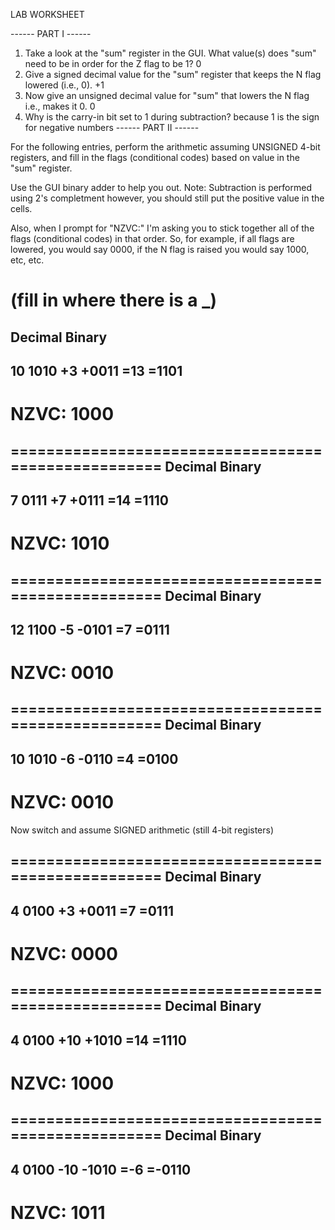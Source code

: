 LAB WORKSHEET

------ PART I ------

1. Take a look at the "sum" register in the GUI. What value(s) does "sum" need to be in order for the Z flag to be 1?
	0
2. Give a signed decimal value for the "sum" register that keeps the N flag lowered (i.e., 0).
	+1
3. Now give an unsigned decimal value for "sum" that lowers the N flag i.e., makes it 0.
	0
4. Why is the carry-in bit set to 1 during subtraction?
	because 1 is the sign for negative numbers
------ PART II ------

For the following entries, perform the arithmetic assuming UNSIGNED 4-bit registers, and fill in the flags (conditional codes) based on value in the "sum" register.

Use the GUI binary adder to help you out. Note: Subtraction is performed using 2's completment however, you should still put the positive value in the cells.

Also, when I prompt for "NZVC:" I'm asking you to stick together all of the flags (conditional codes) in that order. So, for example, if all flags are lowered, you would say 0000, if the N flag is raised you would say 1000, etc, etc.

(fill in where there is a _)
====================================================
Decimal                 Binary
----------------------------------------------------
10                       1010
+3                      +0011
=13                     =1101
----------------------------------------------------
NZVC: 1000
====================================================

====================================================
Decimal                 Binary
----------------------------------------------------
7                        0111
+7                      +0111
=14                     =1110
----------------------------------------------------
NZVC: 1010
====================================================

====================================================
Decimal                 Binary
----------------------------------------------------
12                       1100
-5                      -0101
=7                      =0111
----------------------------------------------------
NZVC: 0010
====================================================

====================================================
Decimal                 Binary
----------------------------------------------------
10                       1010
-6                      -0110
=4                      =0100
----------------------------------------------------
NZVC: 0010
====================================================


Now switch and assume SIGNED arithmetic (still 4-bit registers)

====================================================
Decimal                 Binary
----------------------------------------------------
4                        0100
+3                      +0011
=7                      =0111
----------------------------------------------------
NZVC: 0000
====================================================

====================================================
Decimal                 Binary
----------------------------------------------------
4                        0100
+10                     +1010
=14                     =1110
----------------------------------------------------
NZVC: 1000
====================================================

====================================================
Decimal                 Binary
----------------------------------------------------
4                         0100
-10                      -1010
=-6                      =-0110
----------------------------------------------------
NZVC: 1011
====================================================

